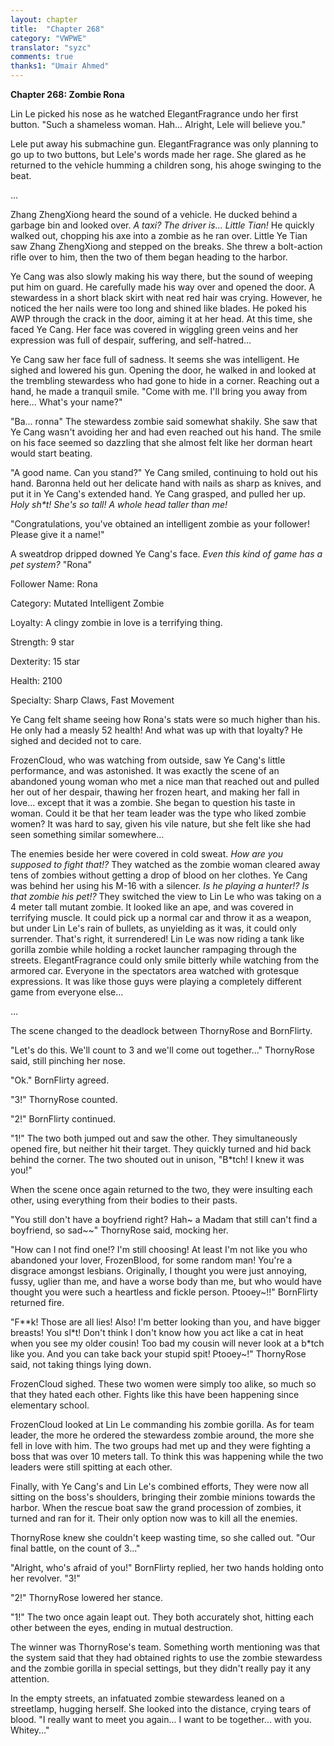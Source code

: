 ```yaml
---
layout: chapter
title:  "Chapter 268"
category: "VWPWE"
translator: "syzc"
comments: true
thanks1: "Umair Ahmed"
---
```


**Chapter 268: Zombie Rona**

Lin Le picked his nose as he watched ElegantFragrance undo her first button. "Such a shameless woman. Hah... Alright, Lele will believe you."

Lele put away his submachine gun. ElegantFragrance was only planning to go up to two buttons, but Lele's words made her rage. She glared as he returned to the vehicle humming a children song, his ahoge swinging to the beat.  

...

Zhang ZhengXiong heard the sound of a vehicle. He ducked behind a garbage bin and looked over. *A taxi? The driver is... Little Tian!* He quickly walked out, chopping his axe into a zombie as he ran over. Little Ye Tian saw Zhang ZhengXiong and stepped on the breaks. She threw a bolt-action rifle over to him, then the two of them began heading to the harbor.

Ye Cang was also slowly making his way there, but the sound of weeping put him on guard. He carefully made his way over and opened the door. A stewardess in a short black skirt with neat red hair was crying. However, he noticed the her nails were too long and shined like blades. He poked his AWP through the crack in the door, aiming it at her head. At this time, she faced Ye Cang. Her face was covered in wiggling green veins and her expression was full of despair, suffering, and self-hatred...

Ye Cang saw her face full of sadness. It seems she was intelligent. He sighed and lowered his gun. Opening the door, he walked in and looked at the trembling stewardess who had gone to hide in a corner. Reaching out a hand, he made a tranquil smile. "Come with me. I'll bring you away from here... What's your name?"

"Ba... ronna" The stewardess zombie said somewhat shakily. She saw that Ye Cang wasn't avoiding her and had even reached out his hand. The smile on his face seemed so dazzling that she almost felt like her dorman heart would start beating. 

"A good name. Can you stand?" Ye Cang smiled, continuing to hold out his hand. Baronna held out her delicate hand with nails as sharp as knives, and put it in Ye Cang's extended hand. Ye Cang grasped, and pulled her up. *Holy sh\*t! She's so tall! A whole head taller than me!* 

"Congratulations, you've obtained an intelligent zombie as your follower! Please give it a name!"

A sweatdrop dripped downed Ye Cang's face. *Even this kind of game has a pet system?* "Rona"

Follower Name: Rona

Category: Mutated Intelligent Zombie

Loyalty: A clingy zombie in love is a terrifying thing.

Strength: 9 star

Dexterity: 15 star

Health: 2100

Specialty: Sharp Claws, Fast Movement

Ye Cang felt shame seeing how Rona's stats were so much higher than his. He only had a measly 52 health! And what was up with that loyalty? He sighed and decided not to care.

FrozenCloud, who was watching from outside, saw Ye Cang's little performance, and was astonished. It was exactly the scene of an abandoned young woman who met a nice man that reached out and pulled her out of her despair, thawing her frozen heart, and making her fall in love... except that it was a zombie. She began to question his taste in woman. Could it be that her team leader was the type who liked zombie women? It was hard to say, given his vile nature, but she felt like she had seen something similar somewhere...

The enemies beside her were covered in cold sweat. *How are you supposed to fight that!?*  They watched as the zombie woman cleared away tens of zombies without getting a drop of blood on her clothes. Ye Cang was behind her using his M-16 with a silencer. *Is he playing a hunter!? Is that zombie his pet!?* They switched the view to Lin Le who was taking on a 4 meter tall mutant zombie. It looked like an ape, and was covered in terrifying muscle. It could pick up a normal car and throw it as a weapon, but under Lin Le's rain of bullets, as unyielding as it was, it could only surrender. That's right, it surrendered! Lin Le was now riding a tank like gorilla zombie while holding a rocket launcher rampaging through the streets. ElegantFragrance could only smile bitterly while watching from the armored car. Everyone in the spectators area watched with grotesque expressions. It was like those guys were playing a completely different game from everyone else...

...

The scene changed to the deadlock between ThornyRose and BornFlirty.

"Let's do this. We'll count to 3 and we'll come out together..." ThornyRose said, still pinching her nose.

"Ok." BornFlirty agreed.

"3!" ThornyRose counted.

"2!" BornFlirty continued.

"1!" The two both jumped out and saw the other. They simultaneously opened fire, but neither hit their target. They quickly turned and hid back behind the corner. The two shouted out in unison, "B\*tch! I knew it was you!"

When the scene once again returned to the two, they were insulting each other, using everything from their bodies to their pasts.

"You still don't have a boyfriend right? Hah~ a Madam that still can't find a boyfriend, so sad~~" ThornyRose said, mocking her.

"How can I not find one!? I'm still choosing! At least I'm not like you who abandoned your lover, FrozenBlood, for some random man! You're a disgrace amongst lesbians. Originally, I thought you were just annoying, fussy, uglier than me, and have a worse body than me, but who would have thought you were such a heartless and fickle person. Ptooey~!!" BornFlirty returned fire.

"F\*\*k! Those are all lies! Also! I'm better looking than you, and have bigger breasts! You sl\*t! Don't think I don't know how you act like a cat in heat when you see my older cousin! Too bad my cousin will never look at a b\*tch like you. And you can take back your stupid spit! Ptooey~!" ThornyRose said, not taking things lying down.

FrozenCloud sighed. These two women were simply too alike, so much so that they hated each other. Fights like this have been happening since elementary school.

FrozenCloud looked at Lin Le commanding his zombie gorilla. As for team leader, the more he ordered the stewardess zombie around, the more she fell in love with him. The two groups had met up and they were fighting a boss that was over 10 meters tall. To think this was happening while the two leaders were still spitting at each other.

Finally, with Ye Cang's and Lin Le's combined efforts, They were now all sitting on the boss's shoulders, bringing their zombie minions towards the harbor. When the rescue boat saw the grand procession of zombies, it turned and ran for it. Their only option now was to kill all the enemies.

ThornyRose knew she couldn't keep wasting time, so she called out. "Our final battle, on the count of 3..."

"Alright, who's afraid of you!" BornFlirty replied, her two hands holding onto her revolver. "3!"

"2!" ThornyRose lowered her stance.

"1!" The two once again leapt out. They both accurately shot, hitting each other between the eyes, ending in mutual destruction.

The winner was ThornyRose's team. Something worth mentioning was that the system said that they had obtained rights to use the zombie stewardess and the zombie gorilla in special settings, but they didn't really pay it any attention.

In the empty streets, an infatuated zombie stewardess leaned on a streetlamp, hugging herself. She looked into the distance, crying tears of blood. "I really want to meet you again... I want to be together... with you. Whitey..."
